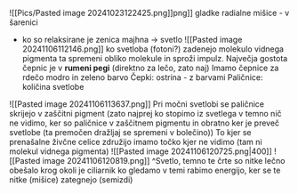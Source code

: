 ![[Pics/Pasted image 20241023122425.png]]png]]
gladke radialne mišice - v šarenici
- ko so relaksirane je zenica majhna $\rightarrow$ svetlo
![[Pasted image 20241106112146.png]]
ko svetloba (fotoni?) zadenejo molekulo vidnega pigmenta ta spremeni obliko molekule in sproži impulz. Največja gostota čepnic je v **rumeni pegi** (direktno za lečo, zato naj) Imamo čepnice za rdečo modro in zeleno barvo 
Čepki: ostrina - z barvami
Paličnice: količina svetlobe

![[Pasted image 20241106113637.png]]
Pri močni svetlobi se paličnice skrijejo v zaščitni pigment (zato najprej ko stopimo iz svetlega v temno nič ne vidimo, ker so paličnice v zaščitnem pigmentu in obratno ker je preveč svetlobe (ta premočen dražljaj se spremeni v bolečino))
To kjer se prenašalne živčne celice združijo imamo točko kjer ne vidimo (tam ni molekul vidnega pigmenta)
![[Pasted image 20241106120725.png|400]]
![[Pasted image 20241106120819.png]] 
^Svetlo, temno te črte so nitke lečno obešalo krog okoli je ciliarnik
ko gledamo v temi rabimo energijo, ker se te nitke (mišice) zategnejo (semizdi)